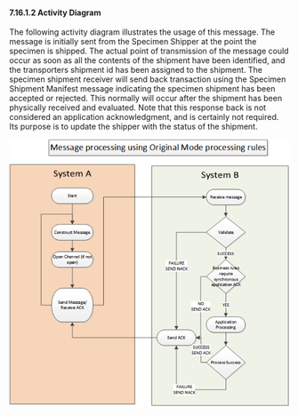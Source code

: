 #### 7.16.1.2 Activity Diagram

The following activity diagram illustrates the usage of this message. The message is initially sent from the Specimen Shipper at the point the specimen is shipped. The actual point of transmission of the message could occur as soon as all the contents of the shipment have been identified, and the transporters shipment id has been assigned to the shipment. The specimen shipment receiver will send back transaction using the Specimen Shipment Manifest message indicating the specimen shipment has been accepted or rejected. This normally will occur after the shipment has been physically received and evaluated. Note that this response back is not considered an application acknowledgment, and is certainly not required. Its purpose is to update the shipper with the status of the shipment.

![SpecimenShipmentModel-20080624](extracted-media/media/image3.png)
